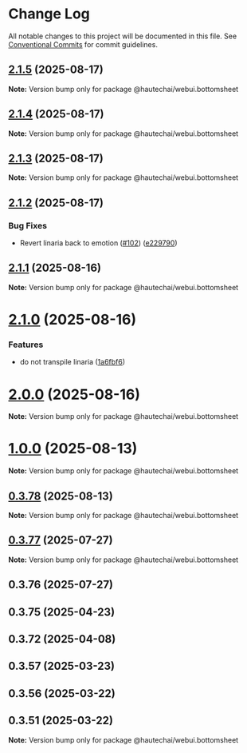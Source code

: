 # Change Log

All notable changes to this project will be documented in this file.
See [Conventional Commits](https://conventionalcommits.org) for commit guidelines.

## [2.1.5](https://github.com/HautechAI/webui/compare/@hautechai/webui.bottomsheet@2.1.4...@hautechai/webui.bottomsheet@2.1.5) (2025-08-17)

**Note:** Version bump only for package @hautechai/webui.bottomsheet

## [2.1.4](https://github.com/HautechAI/webui/compare/@hautechai/webui.bottomsheet@2.1.3...@hautechai/webui.bottomsheet@2.1.4) (2025-08-17)

**Note:** Version bump only for package @hautechai/webui.bottomsheet

## [2.1.3](https://github.com/HautechAI/webui/compare/@hautechai/webui.bottomsheet@2.1.2...@hautechai/webui.bottomsheet@2.1.3) (2025-08-17)

**Note:** Version bump only for package @hautechai/webui.bottomsheet

## [2.1.2](https://github.com/HautechAI/webui/compare/@hautechai/webui.bottomsheet@2.1.1...@hautechai/webui.bottomsheet@2.1.2) (2025-08-17)

### Bug Fixes

- Revert linaria back to emotion ([#102](https://github.com/HautechAI/webui/issues/102)) ([e229790](https://github.com/HautechAI/webui/commit/e229790dae8eba4b3037bbe41365e5a73ab7f6dc))

## [2.1.1](https://github.com/HautechAI/webui/compare/@hautechai/webui.bottomsheet@2.1.0...@hautechai/webui.bottomsheet@2.1.1) (2025-08-16)

**Note:** Version bump only for package @hautechai/webui.bottomsheet

# [2.1.0](https://github.com/HautechAI/webui/compare/@hautechai/webui.bottomsheet@1.0.0...@hautechai/webui.bottomsheet@2.1.0) (2025-08-16)

### Features

- do not transpile linaria ([1a6fbf6](https://github.com/HautechAI/webui/commit/1a6fbf6353a0e5028040006b5045170cf83f1ba0))

# [2.0.0](https://github.com/HautechAI/webui/compare/@hautechai/webui.bottomsheet@1.0.0...@hautechai/webui.bottomsheet@2.0.0) (2025-08-16)

**Note:** Version bump only for package @hautechai/webui.bottomsheet

# [1.0.0](https://github.com/HautechAI/webui/compare/@hautechai/webui.bottomsheet@0.3.78...@hautechai/webui.bottomsheet@1.0.0) (2025-08-13)

**Note:** Version bump only for package @hautechai/webui.bottomsheet

## [0.3.78](https://github.com/HautechAI/webui/compare/@hautechai/webui.bottomsheet@0.3.77...@hautechai/webui.bottomsheet@0.3.78) (2025-08-13)

**Note:** Version bump only for package @hautechai/webui.bottomsheet

## [0.3.77](https://github.com/HautechAI/webui/compare/@hautechai/webui.bottomsheet@0.3.76...@hautechai/webui.bottomsheet@0.3.77) (2025-07-27)

**Note:** Version bump only for package @hautechai/webui.bottomsheet

## 0.3.76 (2025-07-27)

## 0.3.75 (2025-04-23)

## 0.3.72 (2025-04-08)

## 0.3.57 (2025-03-23)

## 0.3.56 (2025-03-22)

## 0.3.51 (2025-03-22)

**Note:** Version bump only for package @hautechai/webui.bottomsheet

